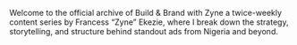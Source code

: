 Welcome to the official archive of Build & Brand with Zyne
a twice-weekly content series by Francess “Zyne” Ekezie, where I break down the strategy, storytelling, and structure behind standout ads from Nigeria and beyond.
